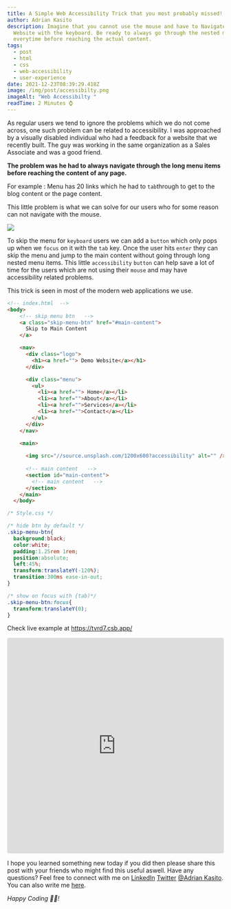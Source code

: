 ```yaml
---
title: A Simple Web Accessibility Trick that you most probably missed!
author: Adrian Kasito
description: Imagine that you cannot use the mouse and have to Navigate a
  Website with the keyboard. Be ready to always go through the nested menu items
  everytime before reaching the actual content.
tags:
  - post
  - html
  - css
  - web-accessibility
  - user-experience
date: 2021-12-23T08:39:29.418Z
image: /img/post/accessibilty.png
imageAlt: "Web Accessibilty "
readTime: 2 Minutes ⌚
---
```

As regular users we tend to ignore the problems which we do not come across, one such problem can be related to accessibility. I was approached by a visually disabled individual who had a feedback for a website that we recently built. The guy was working in the same organization as a Sales Associate and was a good friend. 

**The problem was he had to always navigate through the long menu items before reaching the content of any page.** 

For example : 
Menu has 20 links which he had to `tab`through to get to the blog content or the page content. 

This little problem is what we can solve for our users who for some reason can not navigate with the mouse. 

![](/img/post/web-accessibilty-skip-menu-btn.gif)

To skip the menu for `keyboard` users we can add a `button` which only pops up when we `focus` on it with the `tab` key. Once the user hits `enter` they can skip the menu and jump to the main content without going through long nested menu items.
This little `accessibility` `button` can help save a lot of time for the users which are not using their `mouse` and may have accessibility related problems.

This trick is seen in most of the modern web applications we use.

```html
<!-- index.html  -->
<body>
    <!-- skip menu btn   -->
    <a class="skip-menu-btn" href="#main-content">
      Skip to Main Content
    </a>

    <nav>
      <div class="logo">
        <h1><a href=""> Demo Website</a></h1>
      </div>

      <div class="menu">
        <ul>
          <li><a href=""> Home</a></li>
          <li><a href="">About</a></li>
          <li><a href="">Services</a></li>
          <li><a href="">Contact</a></li>
        </ul>
      </div>
    </nav>

    <main>
     
      <img src="//source.unsplash.com/1200x600?accessibility" alt="" />
    
      <!-- main content   -->
      <section id="main-content">
        <!-- main content   -->
      </section>
    </main>
  </body>
```

```css
/* Style.css */ 

/* hide btn by default */
.skip-menu-btn{
  background:black;
  color:white;
  padding:1.25rem 1rem;
  position:absolute;
  left:45%;
  transform:translateY(-120%);
  transition:300ms ease-in-out;
}

/* show on focus with {tab)*/
.skip-menu-btn:focus{
  transform:translateY(0);
}
```

Check live example at <a href="https://tvrd7.csb.app/" target="_blank">https://tvrd7.csb.app/</a>

<iframe src="https://codesandbox.io/embed/zealous-blackburn-tvrd7?fontsize=14&hidenavigation=1&theme=dark"
     style="width:100%; height:500px; border:0; border-radius: 4px; overflow:hidden;"
     title="zealous-blackburn-tvrd7"
     allow="accelerometer; ambient-light-sensor; camera; encrypted-media; geolocation; gyroscope; hid; microphone; midi; payment; usb; vr; xr-spatial-tracking"
     sandbox="allow-forms allow-modals allow-popups allow-presentation allow-same-origin allow-scripts"
   ></iframe>

I hope you learned something new today if you did then please share this post with your friends who might find this useful aswell. Have any questions? Feel free to connect with me on     <a href="//linkedin.com/in/Adrian Kasito" target="_blank">LinkedIn</a> <a href="//twitter.com/Adrian Kasito" target="_blank">Twitter</a>  <a href="/" target="_blank">@Adrian Kasito</a>. You can also write me <a href="/#contact" target="_blank">here</a>.

*Happy Coding 👩‍💻!*
